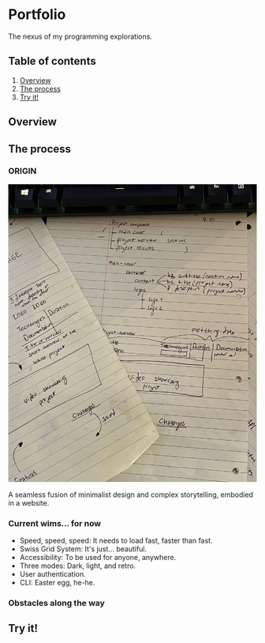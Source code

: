 # Portfolio

The nexus of my programming explorations.

## Table of contents
1. [Overview](#overview)
2. [The process](#the-process)
3. [Try it!](#try-it)

## Overview

## The process

### ORIGIN

<img alt="Original design image" src="/assets/images/original-design-image/original-design.webp" width="600">

A seamless fusion of minimalist design and complex storytelling, embodied in a website.

### Current wims... for now

- Speed, speed, speed: It needs to load fast, faster than fast.
- Swiss Grid System: It's just... beautiful.
- Accessibility: To be used for anyone, anywhere.
- Three modes: Dark, light, and retro.
- User authentication.
- CLI: Easter egg, he-he.

### Obstacles along the way

## Try it!